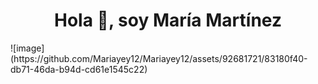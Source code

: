 



<h1 align="center">Hola 👋, soy María Martínez</h1> 
![image](https://github.com/Mariayey12/Mariayey12/assets/92681721/83180f40-db71-46da-b94d-cd61e1545c22)



